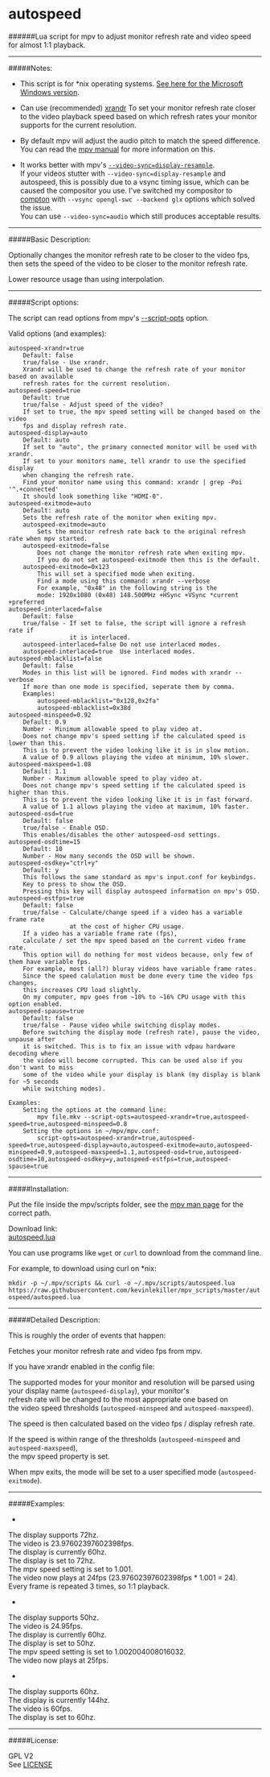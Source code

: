 # autospeed

######Lua script for mpv to adjust monitor refresh rate and video speed for almost 1:1 playback.

--------------

#####Notes:

* This script is for *nix operating systems. [See here for the Microsoft Windows version](https://github.com/kevinlekiller/mpv_scripts/tree/master/autospeedwin).

* Can use (recommended) [xrandr](http://www.x.org/wiki/Projects/XRandR/) To set your monitor refresh rate closer to the video playback speed based on which refresh rates your monitor supports for the current resolution.

* By default mpv will adjust the audio pitch to match the speed difference. You can read the [mpv manual](http://mpv.io/manual/master/#options-audio-pitch-correction) for more information on this.

* It works better with mpv's [`--video-sync=display-resample`](https://mpv.io/manual/master/#options-video-sync).  
If your videos stutter with `--video-sync=display-resample` and autospeed, this is possibly due to a vsync timing issue, which can be caused the compositor you use. I've switched my compositor to [compton](https://github.com/chjj/compton) with `--vsync opengl-swc --backend glx` options which solved the issue.  
You can use `--video-sync=audio` which still produces acceptable results.

--------------

#####Basic Description:

Optionally changes the monitor refresh rate to be closer to the video fps, then sets
the speed of the video to be closer to the monitor refresh rate.

Lower resource usage than using interpolation.

--------------

#####Script options:

The script can read options from mpv's [--script-opts](http://mpv.io/manual/master/#options-script-opts) option.

Valid options (and examples):

    autospeed-xrandr=true
        Default: false
        true/false - Use xrandr.
        Xrandr will be used to change the refresh rate of your monitor based on available
        refresh rates for the current resolution.
    autospeed-speed=true
        Default: true
        true/false - Adjust speed of the video?
        If set to true, the mpv speed setting will be changed based on the video
        fps and display refresh rate.
    autospeed-display=auto
        Default: auto
        If set to "auto", the primary connected monitor will be used with xrandr.
        If set to your monitors name, tell xrandr to use the specified display
        when changing the refresh rate.
        Find your monitor name using this command: xrandr | grep -Poi '^.+connected'
        It should look something like "HDMI-0".
    autospeed-exitmode=auto
        Default: auto
        Sets the refresh rate of the monitor when exiting mpv.
        autospeed-exitmode=auto
            Sets the monitor refresh rate back to the original refresh rate when mpv started.
        autospeed-exitmode=false
            Does not change the monitor refresh rate when exiting mpv.
            If you do not set autospeed-exitmode then this is the default.
        autospeed-exitmode=0x123
            This will set a specified mode when exiting.
            Find a mode using this command: xrandr --verbose
            For example, "0x48" in the following string is the
            mode: 1920x1080 (0x48) 148.500MHz +HSync +VSync *current +preferred
    autospeed-interlaced=false
        Default: false
        true/false - If set to false, the script will ignore a refresh rate if
                     it is interlaced.
        autospeed-interlaced=false Do not use interlaced modes.
        autospeed-interlaced=true  Use interlaced modes.
    autospeed-mblacklist=false
        Default: false
        Modes in this list will be ignored. Find modes with xrandr --verbose
        If more than one mode is specified, seperate them by comma.
        Examples:
            autospeed-mblacklist="0x128,0x2fa"
            autospeed-mblacklist=0x38d
    autospeed-minspeed=0.92
        Default: 0.9
        Number - Minimum allowable speed to play video at.
        Does not change mpv's speed setting if the calculated speed is lower than this.
        This is to prevent the video looking like it is in slow motion.
        A value of 0.9 allows playing the video at minimum, 10% slower.
    autospeed-maxspeed=1.08
        Default: 1.1
        Number - Maximum allowable speed to play video at.
        Does not change mpv's speed setting if the calculated speed is higher than this.
        This is to prevent the video looking like it is in fast forward.
        A value of 1.1 allows playing the video at maximum, 10% faster.
    autospeed-osd=true
        Default: false
        true/false - Enable OSD.
        This enables/disables the other autospeed-osd settings.
    autospeed-osdtime=15
        Default: 10
        Number - How many seconds the OSD will be shown.
    autospeed-osdkey="ctrl+y"
        Default: y
        This follows the same standard as mpv's input.conf for keybindgs.
        Key to press to show the OSD.
        Pressing this key will display autospeed information on mpv's OSD.
    autospeed-estfps=true
        Default: false
        true/false - Calculate/change speed if a video has a variable frame rate 
                     at the cost of higher CPU usage.
        If a video has a variable frame rate (fps),
        calculate / set the mpv speed based on the current video frame rate.
        This option will do nothing for most videos because, only few of them have variable fps.
        For example, most (all?) bluray videos have variable frame rates.
        Since the speed calulation must be done every time the video fps changes,
        this increases CPU load slightly.
        On my computer, mpv goes from ~10% to ~16% CPU usage with this option enabled.
    autospeed-spause=true
        Default: false
        true/false - Pause video while switching display modes.
        Before switching the display mode (refresh rate), pause the video, unpause after
        it is switched. This is to fix an issue with vdpau hardware decoding where
        the video will become corrupted. This can be used also if you don't want to miss
        some of the video while your display is blank (my display is blank for ~5 seconds
        while switching modes).
    
    Examples:
        Setting the options at the command line:
            mpv file.mkv --script-opts=autospeed-xrandr=true,autospeed-speed=true,autospeed-minspeed=0.8
        Setting the options in ~/mpv/mpv.conf:
            script-opts=autospeed-xrandr=true,autospeed-speed=true,autospeed-display=auto,autospeed-exitmode=auto,autospeed-minspeed=0.9,autospeed-maxspeed=1.1,autospeed-osd=true,autospeed-osdtime=10,autospeed-osdkey=y,autospeed-estfps=true,autospeed-spause=true

--------------

#####Installation:

Put the file inside the mpv/scripts folder, see the [mpv man page](https://github.com/mpv-player/mpv/blob/master/DOCS/man/mpv.rst#files) for the correct path.


Download link:  
[autospeed.lua](https://raw.githubusercontent.com/kevinlekiller/mpv_scripts/master/autospeed/autospeed.lua)  

You can use programs like `wget` or `curl` to download from the command line.

For example, to download using curl on *nix:

`mkdir -p ~/.mpv/scripts && curl -o ~/.mpv/scripts/autospeed.lua https://raw.githubusercontent.com/kevinlekiller/mpv_scripts/master/autospeed/autospeed.lua`

--------------

#####Detailed Description:

This is roughly the order of events that happen:

Fetches your monitor refresh rate and video fps from mpv.

If you have xrandr enabled in the config file:

The supported modes for your monitor and resolution will be parsed using  
your display name (`autospeed-display`), your monitor's  
refresh rate will be changed to the most appropriate one based on  
the video speed thresholds (`autospeed-minspeed` and `autospeed-maxspeed`).

The speed is then calculated based on the video fps / display refresh rate.

If the speed is within range of the thresholds (`autospeed-minspeed` and `autospeed-maxspeed`),  
the mpv speed property is set.

When mpv exits, the mode will be set to a user specified mode (`autospeed-exitmode`).

--------------

#####Examples:

* >
The display supports 72hz.  
The video is 23.97602397602398fps.  
The display is currently 60hz.  
The display is set to 72hz.  
The mpv speed setting is set to 1.001.  
The video now plays at 24fps (23.97602397602398fps * 1.001 = 24).  
Every frame is repeated 3 times, so 1:1 playback.

* >  
The display supports 50hz.  
The video is 24.95fps.  
The display is currently 60hz.  
The display is set to 50hz.  
The mpv speed setting is set to 1.002004008016032.  
The video now plays at 25fps.  

* >  
The display supports 60hz.  
The display is currently 144hz.  
The video is 60fps.  
The display is set to 60hz.

--------------

#####License:

GPL V2  
See [LICENSE](https://github.com/kevinlekiller/mpv_scripts/blob/master/LICENSE)
